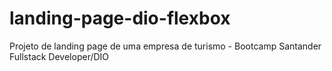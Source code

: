 # landing-page-dio-flexbox
Projeto de landing page de uma empresa de turismo - Bootcamp Santander Fullstack Developer/DIO
